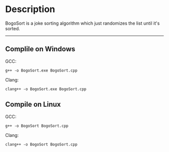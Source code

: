 # Description

BogoSort is a joke sorting algorithm which just randomizes the list until it's sorted.

---

## Complile on Windows

GCC:

```
g++ -o BogoSort.exe BogoSort.cpp
```

Clang:

```
clang++ -o BogoSort.exe BogoSort.cpp
```


## Compile on Linux


GCC:

```
g++ -o BogoSort BogoSort.cpp
```

Clang:

```
clang++ -o BogoSort BogoSort.cpp
```
